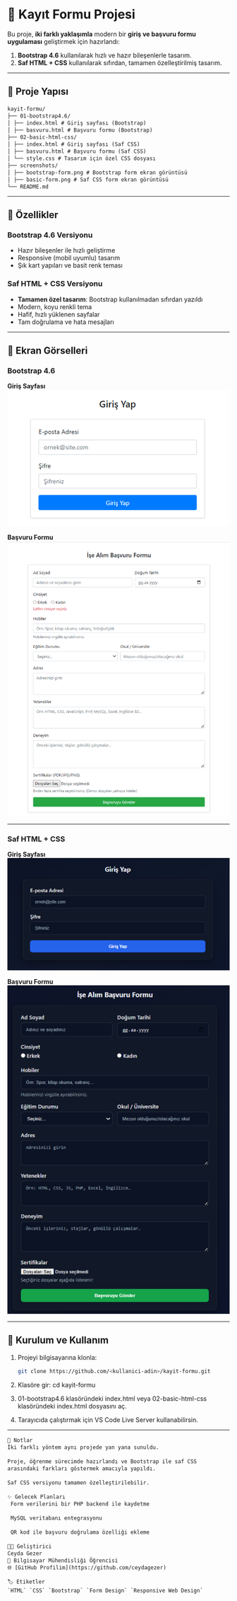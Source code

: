 # 📌 Kayıt Formu Projesi

Bu proje, **iki farklı yaklaşımla** modern bir **giriş ve başvuru formu uygulaması** geliştirmek için hazırlandı:  
1. **Bootstrap 4.6** kullanılarak hızlı ve hazır bileşenlerle tasarım.  
2. **Saf HTML + CSS** kullanılarak sıfırdan, tamamen özelleştirilmiş tasarım.

---

## 🚀 Proje Yapısı
```
kayit-formu/
├── 01-bootstrap4.6/
│ ├── index.html # Giriş sayfası (Bootstrap)
│ ├── basvuru.html # Başvuru formu (Bootstrap)
├── 02-basic-html-css/
│ ├── index.html # Giriş sayfası (Saf CSS)
│ ├── basvuru.html # Başvuru formu (Saf CSS)
│ └── style.css # Tasarım için özel CSS dosyası
├── screenshots/
│ ├── bootstrap-form.png # Bootstrap form ekran görüntüsü
│ ├── basic-form.png # Saf CSS form ekran görüntüsü
└── README.md
```
---

## 🎨 Özellikler

### **Bootstrap 4.6 Versiyonu**
- Hazır bileşenler ile hızlı geliştirme
- Responsive (mobil uyumlu) tasarım
- Şık kart yapıları ve basit renk teması

### **Saf HTML + CSS Versiyonu**
- **Tamamen özel tasarım**: Bootstrap kullanılmadan sıfırdan yazıldı
- Modern, koyu renkli tema
- Hafif, hızlı yüklenen sayfalar
- Tam doğrulama ve hata mesajları

---

## 📸 Ekran Görselleri

### Bootstrap 4.6
**Giriş Sayfası**
![Bootstrap Giriş](screenshots/bootstrap-giris.png)

**Başvuru Formu**
![Bootstrap Formu](screenshots/bootstrap-form.png)

---

### Saf HTML + CSS
**Giriş Sayfası**
![Basic Giriş](screenshots/basic-giris.png)

**Başvuru Formu**
![Basic Form](screenshots/basic-form.png)

---

## 🧩 Kurulum ve Kullanım

1. Projeyi bilgisayarına klonla:
   ```bash
   git clone https://github.com/<kullanici-adin>/kayit-formu.git
   
2. Klasöre gir:
   cd kayit-formu

3. 01-bootstrap4.6 klasöründeki index.html veya
   02-basic-html-css klasöründeki index.html dosyasını aç.

4. Tarayıcıda çalıştırmak için VS Code Live Server kullanabilirsin.

---
```
📌 Notlar
İki farklı yöntem aynı projede yan yana sunuldu.

Proje, öğrenme sürecimde hazırlandı ve Bootstrap ile saf CSS arasındaki farkları göstermek amacıyla yapıldı.

Saf CSS versiyonu tamamen özelleştirilebilir.

✨ Gelecek Planları
 Form verilerini bir PHP backend ile kaydetme

 MySQL veritabanı entegrasyonu

 QR kod ile başvuru doğrulama özelliği ekleme

👩‍💻 Geliştirici
Ceyda Gezer
📌 Bilgisayar Mühendisliği Öğrencisi
🌐 [GitHub Profilim](https://github.com/ceydagezer)

🏷️ Etiketler  
`HTML` `CSS` `Bootstrap` `Form Design` `Responsive Web Design`
```
